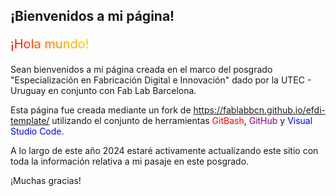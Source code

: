 ## ¡Bienvenidos a mi página!

<meta charset="UTF-8">
    <meta name="viewport" content="width=device-width, initial-scale=1.0">
    <title>Texto Arcoíris</title>
    <style>
        .rainbow {
            background: linear-gradient(to right, red, orange, yellow, green, blue, indigo, violet);
            color: transparent;
            background-clip: text;
        }
    </style>

<p style="font-size: 20px" ; class="rainbow">¡Hola mundo!</p>

Sean bienvenidos a mi página creada en el marco del posgrado "Especialización en Fabricación Digital e Innovación" dado por la UTEC - Uruguay en conjunto con Fab Lab Barcelona.

Esta página fue creada mediante un fork de https://fablabbcn.github.io/efdi-template/ utilizando el conjunto de herramientas <span style="color: red">GitBash</span>, <span style="color: purple">GitHub</span> y <span style="color: blue">Visual Studio Code</span>.

A lo largo de este año 2024 estaré activamente actualizando este sitio con toda la información relativa a mi pasaje en este posgrado.

¡Muchas gracias!

